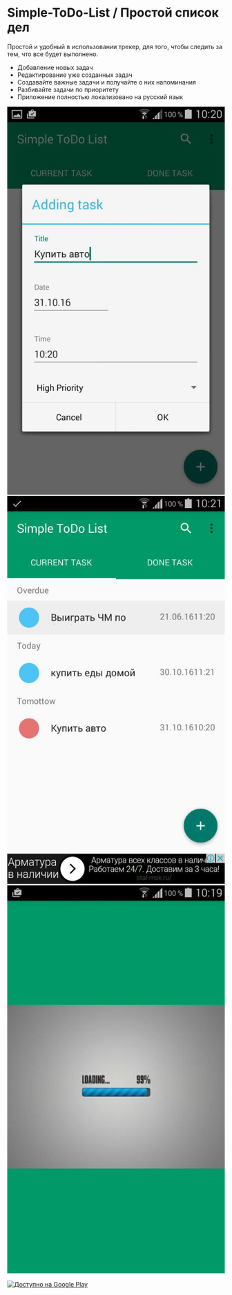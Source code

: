 # Simple-ToDo-List / Простой список дел
Простой и удобный в использовании трекер, для того, чтобы следить за тем, что все будет выполнено.
* Добавление новых задач
* Редактирование уже созданных задач
* Создавайте важные задачи и получайте о них напоминания
* Разбивайте задачи по приоритету
* Приложение полностью локализовано на русский язык

![Добавление задач](/addTask.jpg "Добавление задачи")
![Главный экран](/mainScreen.jpg "Главный экран")
![Заставка](/splashScreen.jpg "Заставка")


<a href='https://play.google.com/store/apps/details?id=vrnsky.ru.simpletodolist&utm_source=global_co&utm_medium=prtnr&utm_content=Mar2515&utm_campaign=PartBadge&pcampaignid=MKT-Other-global-all-co-prtnr-py-PartBadge-Mar2515-1'><img alt='Доступно на Google Play' src='https://play.google.com/intl/en_us/badges/images/generic/ru_badge_web_generic.png'/></a>
